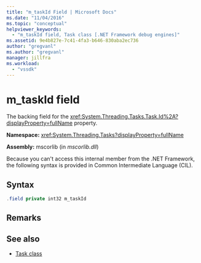 ```yaml
---
title: "m_taskId Field | Microsoft Docs"
ms.date: "11/04/2016"
ms.topic: "conceptual"
helpviewer_keywords:
  - "m_taskId field, Task class [.NET Framework debug engines]"
ms.assetid: 9e4b827e-7c41-4fa3-b646-830aba2ec736
author: "gregvanl"
ms.author: "gregvanl"
manager: jillfra
ms.workload:
  - "vssdk"
---
```

# m_taskId field
The backing field for the <xref:System.Threading.Tasks.Task.Id%2A?displayProperty=fullName> property.

 **Namespace:** <xref:System.Threading.Tasks?displayProperty=fullName>

 **Assembly:** mscorlib (in *mscorlib.dll*)

 Because you can't access this internal member from the .NET Framework, the following syntax is provided in Common Intermediate Language (CIL).

## Syntax

```csharp
.field private int32 m_taskId
```

## Remarks

## See also
- [Task class](../../extensibility/debugger/task-class-internal-members.md)